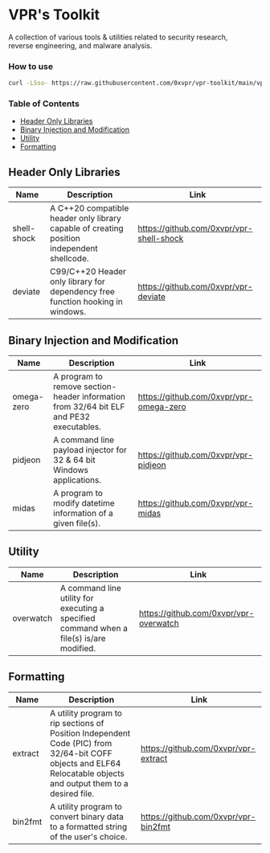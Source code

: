 # VPR's Toolkit
A collection of various tools & utilities related to security research,  
reverse engineering, and malware analysis.

### How to use
```bash
curl -LSso- https://raw.githubusercontent.com/0xvpr/vpr-toolkit/main/vpr-toolkit | python3 - -p ./toolkit -i vpr-omega-zero
```

### Table of Contents
- [Header Only Libraries](#header-only-libraries)
- [Binary Injection and Modification](#binary-injection-and-modification)
- [Utility](#utility)
- [Formatting](#formatting)

## Header Only Libraries
|Name|Description|Link|
|----|-----------|----|
|shell-shock|A C++20 compatible header only library capable of creating position independent shellcode.|https://github.com/0xvpr/vpr-shell-shock|
|deviate|C99/C++20 Header only library for dependency free function hooking in windows.|https://github.com/0xvpr/vpr-deviate|

## Binary Injection and Modification
|Name|Description|Link|
|----|-----------|----|
|omega-zero|A program to remove section-header information from 32/64 bit ELF and PE32 executables.|https://github.com/0xvpr/vpr-omega-zero|
|pidjeon|A command line payload injector for 32 & 64 bit Windows applications.|https://github.com/0xvpr/vpr-pidjeon|
|midas|A program to modify datetime information of a given file(s).|https://github.com/0xvpr/vpr-midas|

## Utility
|Name|Description|Link|
|----|-----------|----|
|overwatch|A command line utility for executing a specified command when a file(s) is/are modified.|https://github.com/0xvpr/vpr-overwatch|

## Formatting
|Name|Description|Link|
|----|-----------|----|
|extract|A utility program to rip sections of Position Independent Code (PIC) from 32/64-bit COFF objects and ELF64 Relocatable objects and output them to a desired file.|https://github.com/0xvpr/vpr-extract|
|bin2fmt|A utility program to convert binary data to a formatted string of the user's choice.|https://github.com/0xvpr/vpr-bin2fmt|
